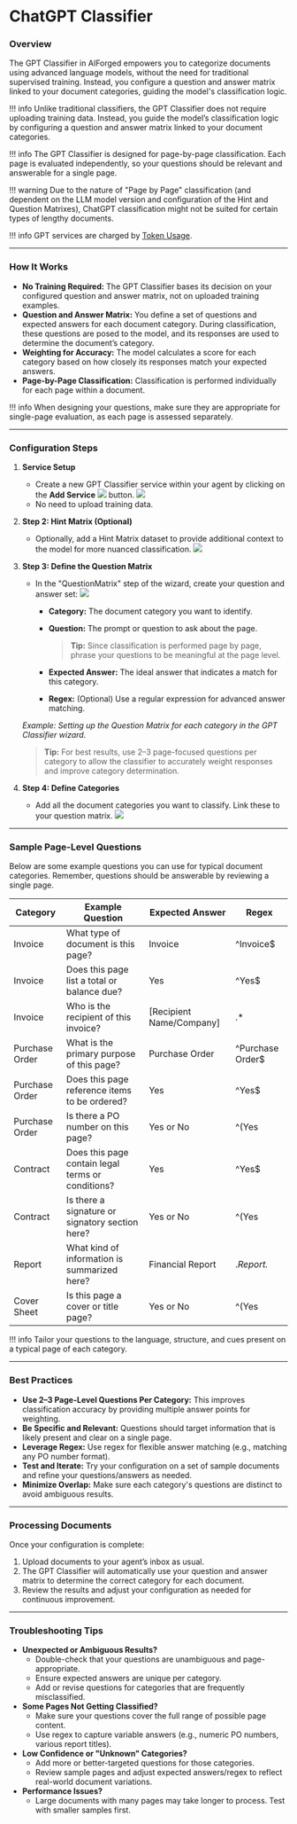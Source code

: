 # ChatGPT Classifier

### Overview

The GPT Classifier in AIForged empowers you to categorize documents using advanced language models, without the need for traditional supervised training. Instead, you configure a question and answer matrix linked to your document categories, guiding the model's classification logic.

!!! info
    Unlike traditional classifiers, the GPT Classifier does not require uploading training data. Instead, you guide the model’s classification logic by configuring a question and answer matrix linked to your document categories.

!!! info
    The GPT Classifier is designed for page-by-page classification. Each page is evaluated independently, so your questions should be relevant and answerable for a single page.

!!! warning
    Due to the nature of "Page by Page" classification (and dependent on the LLM model version and configuration of the Hint and Question Matrixes), ChatGPT classification might not be suited for certain types of lengthy documents.

!!! info
    GPT services are charged by [Token Usage](https://platform.openai.com/tokenizer).

***

### How It Works

* **No Training Required:**
  The GPT Classifier bases its decision on your configured question and answer matrix, not on uploaded training examples.
* **Question and Answer Matrix:**
  You define a set of questions and expected answers for each document category. During classification, these questions are posed to the model, and its responses are used to determine the document’s category.
* **Weighting for Accuracy:**
  The model calculates a score for each category based on how closely its responses match your expected answers.
* **Page-by-Page Classification:**
  Classification is performed individually for each page within a document.

!!! info
    When designing your questions, make sure they are appropriate for single-page evaluation, as each page is assessed separately.

***

### Configuration Steps

1. **Service Setup**
   * Create a new GPT Classifier service within your agent by clicking on the **Add Service** ![](../../assets/image%20%2826%29%20%281%29.png) button.
     ![](../../assets/image%20%2827%29%20%281%29.png)
   * No need to upload training data.
2. **Step 2: Hint Matrix (Optional)**
   * Optionally, add a Hint Matrix dataset to provide additional context to the model for more nuanced classification.
     ![](../../assets/image%20%2828%29%20%281%29.png)
3.  **Step 3: Define the Question Matrix**

    * In the "QuestionMatrix" step of the wizard, create your question and answer set:
      ![](../../assets/GPT%20Classifier.png)
      * **Category:** The document category you want to identify.
      *   **Question:** The prompt or question to ask about the page.

          > **Tip:** Since classification is performed page by page, phrase your questions to be meaningful at the page level.
      * **Expected Answer:** The ideal answer that indicates a match for this category.
      * **Regex:** (Optional) Use a regular expression for advanced answer matching.

    &#x20;_Example: Setting up the Question Matrix for each category in the GPT Classifier wizard._

    > **Tip:** For best results, use 2–3 page-focused questions per category to allow the classifier to accurately weight responses and improve category determination.
4. **Step 4: Define Categories**
   * Add all the document categories you want to classify. Link these to your question matrix.
     ![](../../assets/image%20%2829%29%20%281%29.png)

***

### Sample Page-Level Questions

Below are some example questions you can use for typical document categories. Remember, questions should be answerable by reviewing a single page.

| Category       | Example Question                                  | Expected Answer           | Regex            |
| -------------- | ------------------------------------------------- | ------------------------- | ---------------- |
| Invoice        | What type of document is this page?               | Invoice                   | ^Invoice$        |
| Invoice        | Does this page list a total or balance due?       | Yes                       | ^Yes$            |
| Invoice        | Who is the recipient of this invoice?             | \[Recipient Name/Company] | .\*              |
| Purchase Order | What is the primary purpose of this page?         | Purchase Order            | ^Purchase Order$ |
| Purchase Order | Does this page reference items to be ordered?     | Yes                       | ^Yes$            |
| Purchase Order | Is there a PO number on this page?                | Yes or No                 | ^(Yes            |
| Contract       | Does this page contain legal terms or conditions? | Yes                       | ^Yes$            |
| Contract       | Is there a signature or signatory section here?   | Yes or No                 | ^(Yes            |
| Report         | What kind of information is summarized here?      | Financial Report          | ._Report._       |
| Cover Sheet    | Is this page a cover or title page?               | Yes or No                 | ^(Yes            |

!!! info
    Tailor your questions to the language, structure, and cues present on a typical page of each category.

***

### Best Practices

* **Use 2–3 Page-Level Questions Per Category:**
  This improves classification accuracy by providing multiple answer points for weighting.
* **Be Specific and Relevant:**
  Questions should target information that is likely present and clear on a single page.
* **Leverage Regex:**
  Use regex for flexible answer matching (e.g., matching any PO number format).
* **Test and Iterate:**
  Try your configuration on a set of sample documents and refine your questions/answers as needed.
* **Minimize Overlap:**
  Make sure each category's questions are distinct to avoid ambiguous results.

***

### Processing Documents

Once your configuration is complete:

1. Upload documents to your agent’s inbox as usual.
2. The GPT Classifier will automatically use your question and answer matrix to determine the correct category for each document.
3. Review the results and adjust your configuration as needed for continuous improvement.

***

### Troubleshooting Tips

* **Unexpected or Ambiguous Results?**
  * Double-check that your questions are unambiguous and page-appropriate.
  * Ensure expected answers are unique per category.
  * Add or revise questions for categories that are frequently misclassified.
* **Some Pages Not Getting Classified?**
  * Make sure your questions cover the full range of possible page content.
  * Use regex to capture variable answers (e.g., numeric PO numbers, various report titles).
* **Low Confidence or "Unknown" Categories?**
  * Add more or better-targeted questions for those categories.
  * Review sample pages and adjust expected answers/regex to reflect real-world document variations.
* **Performance Issues?**
  * Large documents with many pages may take longer to process. Test with smaller samples first.




